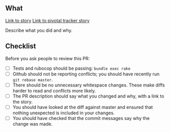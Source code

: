 
## What

[Link to story](https://mojdigital.teamwork.com/index.cfm#/tasks/XXX)
[Link to pivotal tracker story](https://www.pivotaltracker.com/n/projects/2311302/stories/xxxxx)

Describe what you did and why.

## Checklist

Before you ask people to review this PR:

- [ ] Tests and rubocop should be passing: `bundle exec rake`
- [ ] Github should not be reporting conflicts; you should have recently run `git rebase master`.
- [ ] There should be no unnecessary whitespace changes. These make diffs harder to read and conflicts more likely.
- [ ] The PR description should say what you changed and why, with a link to the story.
- [ ] You should have looked at the diff against master and ensured that nothing unexpected is included in your changes.
- [ ] You should have checked that the commit messages say why the change was made.
